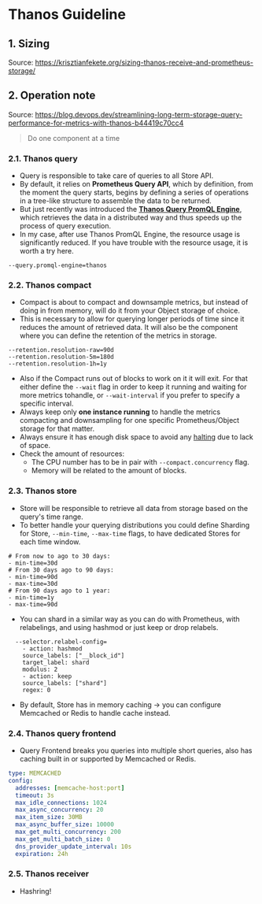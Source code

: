 # Thanos Guideline

## 1. Sizing

Source: <https://krisztianfekete.org/sizing-thanos-receive-and-prometheus-storage/>

## 2. Operation note

Source: <https://blog.devops.dev/streamlining-long-term-storage-query-performance-for-metrics-with-thanos-b44419c70cc4>

> Do one component at a time

### 2.1. Thanos query

- Query is responsible to take care of queries to all Store API.
- By default, it relies on **Prometheus Query API**, which by definition, from the moment the query starts, begins by defining a series of operations in a tree-like structure to assemble the data to be returned.
- But just recently was introduced the [**Thanos Query PromQL Engine**](https://github.com/thanos-community/promql-engine), which retrieves the data in a distributed way and thus speeds up the process of query execution.
- In my case, after use Thanos PromQL Engine, the resource usage is significantly reduced. If you have trouble with the resource usage, it is worth a try here.

```shell
--query.promql-engine=thanos
```

### 2.2. Thanos compact

- Compact is about to compact and downsample metrics, but instead of doing in from memory, will do it from your Object storage of choice.
- This is necessary to allow for querying longer periods of time since it reduces the amount of retrieved data. It will also be the component where you can define the retention of the metrics in storage.

```shell
--retention.resolution-raw=90d
--retention.resolution-5m=180d
--retention.resolution-1h=1y
```

- Also if the Compact runs out of blocks to work on it it will exit. For that either define the `--wait` flag in order to keep it running and waiting for more metrics tohandle, or `--wait-interval` if you prefer to specify a specific interval.
- Always keep only **one instance running** to handle the metrics compacting and downsampling for one specific Prometheus/Object storage for that matter.
- Always ensure it has enough disk space to avoid any [halting](https://thanos.io/tip/components/compact.md/#halting) due to lack of space.
- Check the amount of resources:
  - The CPU number has to be in pair with `--compact.concurrency` flag.
  - Memory will be related to the amount of blocks.

### 2.3. Thanos store

- Store will be responsible to retrieve all data from storage based on the query's time range.
- To better handle your querying distributions you could define Sharding for Store, `--min-time`, `--max-time` flags, to have dedicated Stores for each time window.

```shell
# From now to ago to 30 days:
- min-time=30d
# From 30 days ago to 90 days:
- min-time=90d
- max-time=30d
# From 90 days ago to 1 year:
- min-time=1y
- max-time=90d
```

- You can shard in a similar way as you can do with Prometheus, with relabelings, and using hashmod or just keep or drop relabels.

```shell
  --selector.relabel-config=
    - action: hashmod
    source_labels: ["__block_id"]
    target_label: shard
    modulus: 2
    - action: keep
    source_labels: ["shard"]
    regex: 0
```

- By default, Store has in memory caching -> you can configure Memcached or Redis to handle cache instead.

### 2.4. Thanos query frontend

- Query Frontend breaks you queries into multiple short queries, also has caching built in or supported by Memcached or Redis.

```yaml
type: MEMCACHED
config:
  addresses: [memcache-host:port]
  timeout: 3s
  max_idle_connections: 1024
  max_async_concurrency: 20
  max_item_size: 30MB
  max_async_buffer_size: 10000
  max_get_multi_concurrency: 200
  max_get_multi_batch_size: 0
  dns_provider_update_interval: 10s
  expiration: 24h
```

### 2.5. Thanos receiver

- Hashring!
